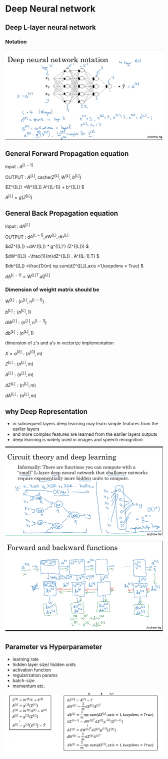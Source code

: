 #  Deep Neural network

## Deep  L-layer neural network

### Notation

![](7.PNG)

## General Forward Propagation equation

Input : $A^{[L-1]}$

OUTPUT : $A^{[L]}$, cache($Z^{[L]},W^{[L]},b^{[L]}$)

$Z^{[L]} =W^{[L]} A^{[L-1]} + b^{[L]} $

$A^{[L]} =g (Z^{[L]}) ​$

## General Back Propagation equation

Input : $dA^{[L]}$

OUTPUT : d$A^{[L-1]}$,$dW^{[L]},db^{[L]}$

$dZ^{[L]} =dA^{[L]} * g^{[L]'} (Z^{[L]}) $

$dW^{[L]} =\frac{1}{m}dZ^{[L]} .  A^{[L-1].T}  $

$db^{[L]} =\frac{1}{m} np.sum(dZ^{[L]},axis =1,keepdims = True) $

$dA^{[L-1]}  =  W^{[L]T}.dZ^{[L]}$

### Dimension of weight matrix should be

$W^{[L]}:(n^{[L]}, n^{[L-1]})$

$b^{[L]}:(n^{[L]},1)$

$dW^{[L]}:(n^{[L]}, n^{[L-1]})$

$db^{[L]}:(n^{[L]},1)$

dimension of z's and a's in vectorize implementation

$X = a^{[0]}:(n^{[0]}, m)$

$Z^{[L]}:(n^{[L]}, m)$

$A^{[L]}:(n^{[L]}, m)$

$dZ^{[L]}:(n^{[L]}, m)$

$dA^{[L]}:(n^{[L]}, m)$

## why Deep Representation

- in subsequent layers deep learning may learn simple features from the earlier layers
- and more complex features are learned from the earlier layers outputs
- deep learning is widely used in images and speech recognition

![](8.PNG)

![](9.PNG)





## Parameter vs Hyperparameter

- learning rate
- hidden layer size/ hidden units
- activation function 
- regularization params
- batch-size
- momentum etc.



![](fb.png)
